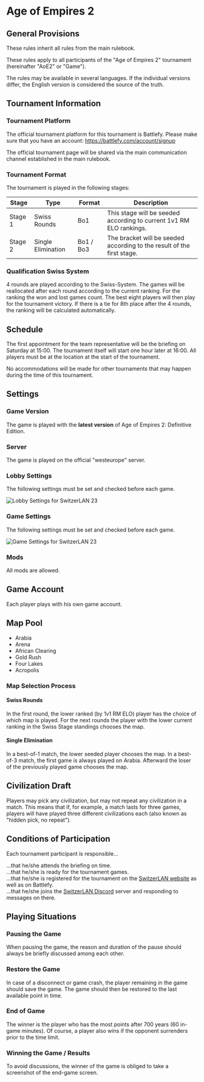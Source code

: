 # Age of Empires 2

## General Provisions

These rules inherit all rules from the main rulebook.

These rules apply to all participants of the "Age of Empires 2" tournament (hereinafter "AoE2" or "Game").

The rules may be available in several languages. If the individual versions differ, the English version is considered the source of the truth.

## Tournament Information

### Tournament Platform

The official tournament platform for this tournament is Battlefy.
Please make sure that you have an account: https://battlefy.com/account/signup

The official tournament page will be shared via the main communication channel established in the main rulebook.

### Tournament Format

The tournament is played in the following stages:

| Stage   | Type               | Format    | Description                                                            |
|---------|--------------------|-----------|------------------------------------------------------------------------|
| Stage 1 | Swiss Rounds       | Bo1       | This stage will be seeded according to current 1v1 RM ELO rankings.    |
| Stage 2 | Single Elimination | Bo1 / Bo3 | The bracket will be seeded according to the result of the first stage. |

### Qualification Swiss System

4 rounds are played according to the Swiss-System. The games will be reallocated after each round according to the
current ranking. For the ranking the won and lost games count. The best eight players will then play for the tournament
victory. If there is a tie for 8th place after the 4 rounds, the ranking will be calculated automatically.

## Schedule

The first appointment for the team representative will be the briefing on Saturday at 15:00.
The tournament itself will start one hour later at 16:00.
All players must be at the location at the start of the tournament.

No accommodations will be made for other tournaments that may happen during the time of this tournament.

## Settings

### Game Version

The game is played with the **latest version** of Age of Empires 2: Definitive Edition.

### Server

The game is played on the official "westeurope" server.

### Lobby Settings

The following settings must be set and checked before each game.

![Lobby Settings for SwitzerLAN 23](https://cdn.discordapp.com/attachments/592823339643437056/1158747859139710987/lobby_settings.png "Lobby Settings")

### Game Settings

The following settings must be set and checked before each game.

![Game Settings for SwitzerLAN 23](https://cdn.discordapp.com/attachments/592823339643437056/1158747858854482022/game_settings.png "Game Settings")

### Mods

All mods are allowed.

## Game Account

Each player plays with his own game account.

## Map Pool

* Arabia
* Arena
* African Clearing
* Gold Rush
* Four Lakes
* Acropolis

### Map Selection Process

#### Swiss Rounds

In the first round, the lower ranked (by 1v1 RM ELO) player has the choice of which map is played.
For the next rounds the player with the lower current ranking in the Swiss Stage standings chooses the map.

#### Single Elimination

In a best-of-1 match, the lower seeded player chooses the map.
In a best-of-3 match, the first game is always played on Arabia.
Afterward the loser of the previously played game chooses the map.

## Civilization Draft

Players may pick any civilization, but may not repeat any civilization in a match. This means that if, for example,
a match lasts for three games, players will have played three different civilizations each (also known as "hidden pick,
no repeat").

## Conditions of Participation

Each tournament participant is responsible...

...that he/she attends the briefing on time.  
...that he/she is ready for the tournament games.  
...that he/she is registered for the tournament on the [SwitzerLAN website](https://switzerlan.ch/turnier/?id=287) as well as on Battlefy.  
...that he/she joins the [SwitzerLAN Discord](https://discord.com/invite/AwJb9mF) server and responding to messages on there.

## Playing Situations

### Pausing the Game

When pausing the game, the reason and duration of the pause should always be briefly discussed among each other.

### Restore the Game

In case of a disconnect or game crash, the player remaining in the game should save the game. The game should then be
restored to the last available point in time.

### End of Game

The winner is the player who has the most points after 700 years (60 in-game minutes). Of course, a player also wins if
the opponent surrenders prior to the time limit.

### Winning the Game / Results

To avoid discussions, the winner of the game is obliged to take a screenshot of the end-game screen.
